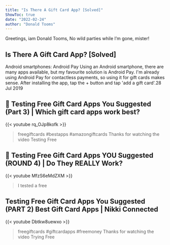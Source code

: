 ```yaml
---
title: "Is There A Gift Card App? [Solved]"
ShowToc: true 
date: "2022-02-24"
author: "Donald Tooms" 
---
```


Greetings, iam Donald Tooms, No wild parties while I’m gone, mister!
## Is There A Gift Card App? [Solved]
Android smartphones: Android Pay Using an Android smartphone, there are many apps available, but my favourite solution is Android Pay. I'm already using Android Pay for contactless payments, so using it for gift cards makes sense. After installing the app, tap the + button and tap 'add a gift card'.28 Jul 2019

## 🤩 Testing Free Gift Card Apps You Suggested (Part 3) | Which gift card apps work best?
{{< youtube rq_OJp8kofk >}}
>freegiftcards #bestapps #amazongiftcards Thanks for watching the video Testing Free 

## 😬 Testing Free Gift Card Apps YOU Suggested (ROUND 4) | Do They REALLY Work?
{{< youtube MfzS6eMdZXM >}}
>I tested a free 

## Testing Free Gift Card Apps You Suggested (PART 2) Best Gift Card Apps | Nikki Connected
{{< youtube Dbtkw8uewxo >}}
>freegiftcards #giftcardapps #freemoney Thanks for watching the video Trying Free 

